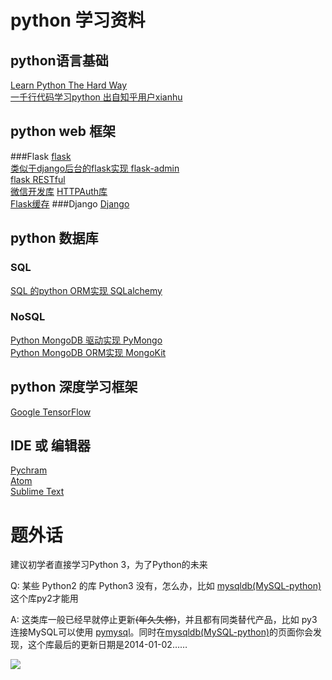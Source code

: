 # python 学习资料
## python语言基础
[Learn Python The Hard Way](https://learnpythonthehardway.org/)  
[一千行代码学习python 出自知乎用户xianhu](https://zhuanlan.zhihu.com/p/22909144)  

## python web 框架
###Flask
[flask](http://flask.pocoo.org/docs/0.11/)  
[类似于django后台的flask实现 flask-admin](http://flask-admin.readthedocs.org)   
[flask RESTful](http://www.pythondoc.com/Flask-RESTful/quickstart.html)  
[微信开发库](http://wechatpy.readthedocs.io/zh_CN/master/install.html)
[HTTPAuth库](https://flask-httpauth.readthedocs.io/en/latest/)  
[Flask缓存](http://www.pythondoc.com/flask-cache/#id4)
###Django
[Django](https://www.djangoproject.com/)  

## python 数据库
### SQL
[SQL 的python ORM实现 SQLalchemy ](http://docs.sqlalchemy.org/en/rel_1_1/)  
### NoSQL 
[Python MongoDB 驱动实现 PyMongo](http://api.mongodb.com/python/current/)    
[Python MongoDB ORM实现 MongoKit](https://github.com/TaylorHere/mongokit)  

## python 深度学习框架
[Google TensorFlow](http://www.tensorfly.cn/tfdoc/get_started/introduction.html)

## IDE 或 编辑器
[Pychram](https://www.jetbrains.com/pycharm/)  
[Atom](https://atom.io/)  
[Sublime Text](http://www.sublimetext.com)  


# 题外话

建议初学者直接学习Python 3，为了Python的未来

Q: 某些 Python2 的库 Python3 没有，怎么办，比如 [mysqldb(MySQL-python)](https://pypi.python.org/pypi/MySQL-python/1.2.5) 这个库py2才能用

A: 这类库一般已经早就停止更新~~(年久失修)~~，并且都有同类替代产品，比如 py3 连接MySQL可以使用 [pymysql](https://pypi.python.org/pypi/PyMySQL)。同时在[mysqldb(MySQL-python)](https://pypi.python.org/pypi/MySQL-python/1.2.5)的页面你会发现，这个库最后的更新日期是2014-01-02……

![](/../edit/master/PythonDocument/learning_c_in_21_days.jpg)
